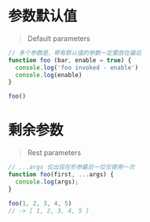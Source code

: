 # 参数默认值

> Default parameters

```js
// 多个参数是，带有默认值的参数一定要放在最后
function foo (bar, enable = true) {
  console.log('foo invoked - enable')
  console.log(enable)
}

foo()

```

# 剩余参数

> Rest parameters

```js
// ...args 仅出现在形参最后一位仅使用一次
function foo(first, ...args) {
  console.log(args);
}

foo(1, 2, 3, 4, 5)
// -> [ 1, 2, 3, 4, 5 ]
```

